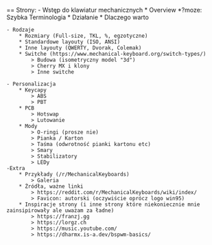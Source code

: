 == Strony:
    - Wstęp do klawiatur mechanicznych
        * Overview
        *?moze: Szybka Terminologia
        * Działanie
        * Dlaczego warto

    - Rodzaje
        * Rozmiary (Full-size, TKL, %, egzotyczne)
        * Standardowe layouty (ISO, ANSI)
        * Inne layouty (QWERTY, Dvorak, Colemak)
        * Switche (https://www.mechanical-keyboard.org/switch-types/)
            > Budowa (isometryczny model "3d")
            > Cherry MX i klony
            > Inne switche
       
    - Personalizacja
        * Keycapy
            > ABS
            > PBT
        * PCB
            > Hotswap
            > Lutowanie
        * Mody
            > O-ringi (prosze nie)
            > Pianka / Karton
            > Taśma (odwrotność pianki kartonu etc)
            > Smary
            > Stabilizatory
            > LEDy
    -Extra
        * Przykłady (/r/MechanicalKeyboards)
            > Galeria
        * Źródła, ważne linki
            > https://reddit.com/r/MechanicalKeyboards/wiki/index/
            > Favicon: autorski (oczywiście oprócz logo win95)
        * Inspiracje strony (i inne strony które niekoniecznie mnie zainsipirowały ale uważam za ładne)
            > https://franzj.gg
            > https://lorgz.ch
            > https://music.youtube.com/
            > https://dharmx.is-a.dev/bspwm-basics/